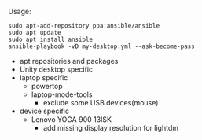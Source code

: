 Usage:

```
sudo apt-add-repository ppa:ansible/ansible
sudo apt update
sudo apt install ansible
ansible-playbook -vD my-desktop.yml --ask-become-pass
```

- apt repositories and packages
- Unity desktop specific
- laptop specific
    - powertop
    - laptop-mode-tools
        - exclude some USB devices(mouse)
- device specific
    - Lenovo YOGA 900 13ISK
        - add missing display resolution for lightdm
